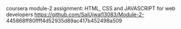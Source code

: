 
coursera module-2 assignment: HTML, CSS and JAVASCRIPT for web developers
https://github.com/SaiUjwal13083/Module-2-
445868ff80ffff4d52935d89ac417b452498a509
